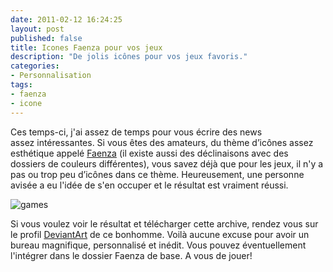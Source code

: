 ```yaml
---
date: 2011-02-12 16:24:25
layout: post
published: false
title: Icones Faenza pour vos jeux
description: "De jolis icônes pour vos jeux favoris."
categories:
- Personnalisation
tags:
- faenza
- icone
---
```


Ces temps-ci, j'ai assez de temps pour vous écrire des news assez intéressantes. Si vous êtes des amateurs, du thème d’icônes assez esthétique appelé [Faenza](http://gnome-look.org/content/show.php/Faenza?content=128143) (il existe aussi des déclinaisons avec des dossiers de couleurs différentes), vous savez déjà que pour les jeux, il n'y a pas ou trop peu d’icônes dans ce thème. Heureusement, une personne avisée a eu l'idée de s'en occuper et le résultat est vraiment réussi.

<img class="imgcenter" alt="games" src="http://linuxien.legtux.org/uploads/images/2011/02/faenzagames1.png">

Si vous voulez voir le résultat et télécharger cette archive, rendez vous sur le profil [DeviantArt](http://half-left.deviantart.com/art/Games-Icon-Pack-Faenza-Style-189876623) de ce bonhomme. Voilà aucune excuse pour avoir un bureau magnifique, personnalisé et inédit. Vous pouvez éventuellement l'intégrer dans le dossier Faenza de base. A vous de jouer!
